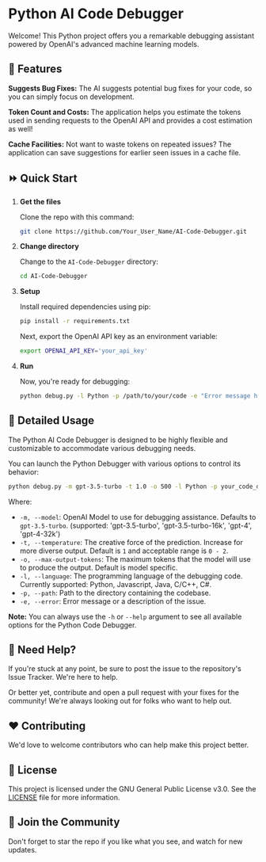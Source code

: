 # Python AI Code Debugger

Welcome! This Python project offers you a remarkable debugging assistant powered by OpenAI's advanced machine learning models.

## :star2: Features

**Suggests Bug Fixes:** The AI suggests potential bug fixes for your code, so you can simply focus on development.

**Token Count and Costs:** The application helps you estimate the tokens used in sending requests to the OpenAI API and provides a cost estimation as well!

**Cache Facilities:** Not want to waste tokens on repeated issues? The application can save suggestions for earlier seen issues in a cache file.

## :fast_forward: Quick Start

1. **Get the files**

   Clone the repo with this command:
   ```bash
   git clone https://github.com/Your_User_Name/AI-Code-Debugger.git
   ```

2. **Change directory**

   Change to the `AI-Code-Debugger` directory:
   ```bash
   cd AI-Code-Debugger
   ```

3. **Setup**

   Install required dependencies using pip:

   ```bash
   pip install -r requirements.txt
   ```

   Next, export the OpenAI API key as an environment variable:

   ```bash
   export OPENAI_API_KEY='your_api_key'
   ```

4. **Run**

   Now, you're ready for debugging:

   ```bash
   python debug.py -l Python -p /path/to/your/code -e "Error message here"
   ```

## :whale: Detailed Usage

The Python AI Code Debugger is designed to be highly flexible and customizable to accommodate various debugging needs.

You can launch the Python Debugger with various options to control its behavior:

```bash
python debug.py -m gpt-3.5-turbo -t 1.0 -o 500 -l Python -p your_code_dir -e "Your error message"
```

Where:
- `-m, --model`: OpenAI Model to use for debugging assistance. Defaults to `gpt-3.5-turbo`. (supported: 'gpt-3.5-turbo', 'gpt-3.5-turbo-16k', 'gpt-4', 'gpt-4-32k')
- `-t, --temperature`: The creative force of the prediction. Increase for more diverse output. Default is `1` and acceptable range is `0 - 2`.
- `-o, --max-output-tokens`: The maximum tokens that the model will use to produce the output. Default is model specific.
- `-l, --language`: The programming language of the debugging code. Currently supported: Python, Javascript, Java, C/C++, C#.
- `-p, --path`: Path to the directory containing the codebase.
- `-e, --error`: Error message or a description of the issue.

**Note:** You can always use the `-h` or `--help` argument to see all available options for the Python Code Debugger.

## :ticket: Need Help?

If you're stuck at any point, be sure to post the issue to the repository's Issue Tracker. We're here to help.

Or better yet, contribute and open a pull request with your fixes for the community! We're always looking out for folks who want to help out.

## :heart: Contributing

We'd love to welcome contributors who can help make this project better.

## :bookmark: License

This project is licensed under the GNU General Public License v3.0. See the [LICENSE](LICENSE.md) file for more information.

## :clap: Join the Community

Don't forget to star the repo if you like what you see, and watch for new updates.
